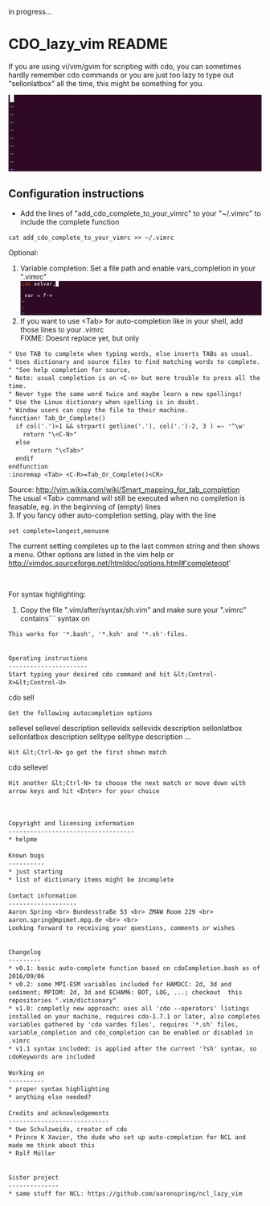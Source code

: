 in progress...

CDO_lazy_vim README
===================

If you are using vi/vim/gvim for scripting with cdo, you can sometimes hardly remember cdo commands or you are just too lazy to type out "sellonlatbox" all the time, this might be something for you.

![animation]( cdo_completion.gif )

Configuration instructions
--------------------------

* Add the lines of "add_cdo_complete_to_your_vimrc" to your "~/.vimrc" to include the complete function <br>
```
cat add_cdo_complete_to_your_vimrc >> ~/.vimrc
```

Optional: <br>
1. Variable completion: Set a file path and enable vars_completion in your ".vimrc" <br>
![animation]( vars_completion.gif ) <br>
2. If you want to use &lt;Tab> for auto-completion like in your shell, add those lines to your .vimrc <br> FIXME: Doesnt replace <C-U><C-U> yet, but only <C-N>
```
" Use TAB to complete when typing words, else inserts TABs as usual.
" Uses dictionary and source files to find matching words to complete.
" "See help completion for source,
" Note: usual completion is on <C-n> but more trouble to press all the time.
" Never type the same word twice and maybe learn a new spellings!
" Use the Linux dictionary when spelling is in doubt.
" Window users can copy the file to their machine.
function! Tab_Or_Complete()
  if col('.')>1 && strpart( getline('.'), col('.')-2, 3 ) =~ '^\w'
    return "\<C-N>"
  else
      return "\<Tab>"
  endif
endfunction
:inoremap <Tab> <C-R>=Tab_Or_Complete()<CR>
```
Source: http://vim.wikia.com/wiki/Smart_mapping_for_tab_completion <br>
The usual &lt;Tab> command will still be executed when no completion is feasable, eg. in the beginning of (empty) lines <br>
3. If you fancy other auto-completion setting, play with the line
```
set complete=longest,menuone
```
The current setting completes up to the last common string and then shows a menu. Other options are listed in the vim help or http://vimdoc.sourceforge.net/htmldoc/options.html#'completeopt' <br>

<br>

For syntax highlighting: <br>
1. Copy the file ".vim/after/syntax/sh.vim" and make sure your ".vimrc" contains```
syntax on
``` 
This works for '*.bash', '*.ksh' and '*.sh'-files.  


Operating instructions
----------------------
Start typing your desired cdo command and hit &lt;Control-X>&lt;Control-U>
```
cdo sell<Ctrl-X><Ctrl-U>
```
Get the following autocompletion options 
```
sellevel                sellevel description
sellevidx               sellevidx description
sellonlatbox            sellonlatbox description
selltype                selltype description
...
```
Hit &lt;Ctrl-N> go get the first shown match
```
cdo sellevel
```
Hit another &lt;Ctrl-N> to choose the next match or move down with arrow keys and hit <Enter> for your choice 



Copyright and licensing information
-----------------------------------
* helpme

Known bugs
----------
* just starting
* list of dictionary items might be incomplete

Contact information
-------------------
Aaron Spring <br> Bundesstraße 53 <br> ZMAW Room 229 <br> aaron.spring@mpimet.mpg.de <br> <br> 
Looking forward to receiving your questions, comments or wishes


Changelog
---------
* v0.1: basic auto-complete function based on cdoCompletion.bash as of 2016/09/06
* v0.2: some MPI-ESM variables included for HAMOCC: 2d, 3d and sediment; MPIOM: 2d, 3d and ECHAM6: BOT, LOG, ...; checkout  this repositories ".vim/dictionary"
* v1.0: completly new approach: uses all 'cdo --operators' listings installed on your machine, requires cdo-1.7.1 or later, also completes variables gathered by 'cdo vardes files', requires '*.sh' files, variable_completion and cdo_completion can be enabled or disabled in .vimrc 
* v1.1 syntax included: is applied after the current '?sh' syntax, so cdoKeywords are included

Working on
----------
* proper syntax highlighting
* anything else needed?

Credits and acknowledgements
----------------------------
* Uwe Schulzweida, creator of cdo
* Prince K Xavier, the dude who set up auto-completion for NCL and made me think about this 
* Ralf Müller
 

Sister project
--------------
* same stuff for NCL: https://github.com/aaronspring/ncl_lazy_vim

